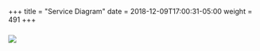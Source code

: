 +++
title = "Service Diagram"
date = 2018-12-09T17:00:31-05:00
weight = 491
+++

### ![](/intro-k8s/images/kubernetes/application-service.png) 
